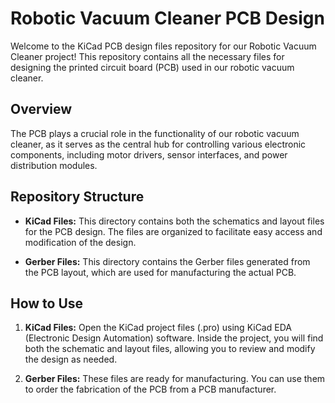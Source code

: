 # Robotic Vacuum Cleaner PCB Design

Welcome to the KiCad PCB design files repository for our Robotic Vacuum Cleaner project! This repository contains all the necessary files for designing the printed circuit board (PCB) used in our robotic vacuum cleaner.

## Overview

The PCB plays a crucial role in the functionality of our robotic vacuum cleaner, as it serves as the central hub for controlling various electronic components, including motor drivers, sensor interfaces, and power distribution modules.

## Repository Structure

- **KiCad Files:** This directory contains both the schematics and layout files for the PCB design. The files are organized to facilitate easy access and modification of the design.

- **Gerber Files:** This directory contains the Gerber files generated from the PCB layout, which are used for manufacturing the actual PCB.


## How to Use

1. **KiCad Files:** Open the KiCad project files (.pro) using KiCad EDA (Electronic Design Automation) software. Inside the project, you will find both the schematic and layout files, allowing you to review and modify the design as needed.

2. **Gerber Files:** These files are ready for manufacturing. You can use them to order the fabrication of the PCB from a PCB manufacturer.



